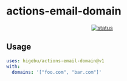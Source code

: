 # actions-email-domain

<p align="center">
  <a href="https://github.com/higebu/actions-email-domain/actions"><img alt="status" src="https://github.com/higebu/actions-email-domain/workflows/units-test/badge.svg"></a>
</p>

## Usage

```yaml
uses: higebu/actions-email-domain@v1
with:
  domains: '["foo.com", "bar.com"]'
```
